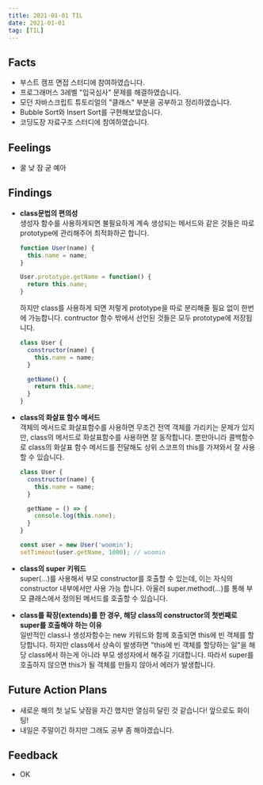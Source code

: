 ```yaml
---
title: 2021-01-01 TIL
date: 2021-01-01
tag: [TIL]
---
```


## Facts

- 부스트 캠프 면접 스터디에 참여하였습니다.
- 프로그래머스 3레벨 "입국심사" 문제를 해결하였습니다.
- 모던 자바스크립트 튜토리얼의 "클래스" 부분을 공부하고 정리하였습니다.
- Bubble Sort와 Insert Sort를 구현해보았습니다.
- 코딩도장 자료구조 스터디에 참여하였습니다.

## Feelings

- 꿀 낮 잠 굳 예아

## Findings

- **class문법의 편의성**  
  생성자 함수를 사용하게되면 불필요하게 계속 생성되는 메서드와 같은 것들은 따로 prototype에 관리해주어 최적화하곤 합니다.

    ```js
    function User(name) {
      this.name = name;
    }
    
    User.prototype.getName = function() {
      return this.name;
    }
    ```

    하지만 class를 사용하게 되면 저렇게 prototype을 따로 분리해줄 필요 없이 한번에 가능합니다. contructor 함수 밖에서 선언된 것들은 모두 prototype에 저장됩니다.

    ```js
    class User {
      constructor(name) {
        this.name = name;
      }

      getName() {
        return this.name;
      }
    }
    ```

- **class의 화살표 함수 메서드**  
  객체의 메서드로 화살표함수를 사용하면 무조건 전역 객체를 가리키는 문제가 있지만, class의 메서드로 화살표함수를 사용하면 잘 동작합니다. 뿐만아니라 콜백함수로 class의 화살표 함수 메서드를 전달해도 상위 스코프의 this를 가져와서 잘 사용할 수 있습니다.

    ```js
    class User {
      constructor(name) {
        this.name = name;
      }

      getName = () => {
        console.log(this.name);
      }
    }

    const user = new User('woomin');
    setTimeout(user.getName, 1000); // woomin
    ```

- **class의 super 키워드**  
  super(...)를 사용해서 부모 constructor를 호출할 수 있는데, 이는 자식의 constructor 내부에서만 사용 가능 합니다. 아울러 super.method(...)를 통해 부모 클래스에서 정의된 메서드를 호출할 수 있습니다.

- **class를 확장(extends)를 한 경우, 해당 class의 constructor의 첫번째로 super를 호출해야 하는 이유**  
  일반적인 class나 생성자함수는 new 키워드와 함께 호출되면 this에 빈 객체를 할당합니다. 하지만 class에서 상속이 발생하면 "this에 빈 객체를 할당하는 일"을 해당 class에서 하는게 아니라 부모 생성자에서 해주길 기대합니다. 따라서 super를 호출하지 않으면 this가 될 객체를 만들지 않아서 에러가 발생합니다.

## Future Action Plans

- 새로운 해의 첫 날도 낮잠을 자긴 했지만 열심히 달린 것 같습니다! 앞으로도 화이팅!
- 내일은 주말이긴 하지만 그래도 공부 좀 해야겠습니다.

## Feedback

- OK
